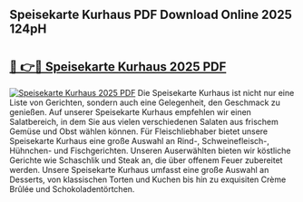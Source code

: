 ## Speisekarte Kurhaus PDF Download Online 2025 124pH

# <h2><a href="http://gcc384b.nevu.top/?p=Speisekarte+Kurhaus">🔗 👉🔴 Speisekarte Kurhaus 2025 PDF</a></h2>

[![Speisekarte Kurhaus 2025 PDF](https://i.imgur.com/dBaPXMq.png)](http://gcc384b.nevu.top/?p=Speisekarte+Kurhaus)
Die Speisekarte Kurhaus ist nicht nur eine Liste von Gerichten, sondern auch eine Gelegenheit, den Geschmack zu genießen. Auf unserer Speisekarte Kurhaus empfehlen wir einen Salatbereich, in dem Sie aus vielen verschiedenen Salaten aus frischem Gemüse und Obst wählen können. Für Fleischliebhaber bietet unsere Speisekarte Kurhaus eine große Auswahl an Rind-, Schweinefleisch-, Hühnchen- und Fischgerichten. Unseren Auserwählten bieten wir köstliche Gerichte wie Schaschlik und Steak an, die über offenem Feuer zubereitet werden. Unsere Speisekarte Kurhaus umfasst eine große Auswahl an Desserts, von klassischen Torten und Kuchen bis hin zu exquisiten Crème Brûlée und Schokoladentörtchen.
